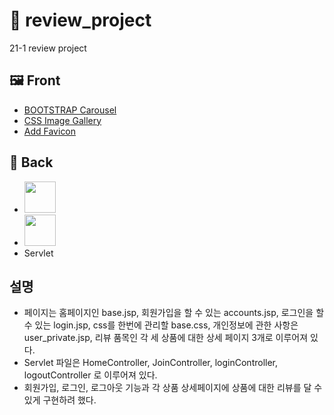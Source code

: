 # :speech_balloon: review_project
21-1 review project

## :framed_picture: Front
- [BOOTSTRAP Carousel](https://getbootstrap.com/docs/5.0/components/carousel/)
- [CSS Image Gallery](https://www.w3schools.com/css/css_image_gallery.asp)
- [Add Favicon](https://favicon.io/favicon-converter/)

## :floppy_disk: Back
- <img src="https://noticon-static.tammolo.com/dgggcrkxq/image/upload/v1566913897/noticon/xbvewg1m3azbpnrzck1k.png" width="50rem">
- <img src="https://noticon-static.tammolo.com/dgggcrkxq/image/upload/v1592435019/noticon/z0s5osjhwlxpeo6pxslv.png" width="50rem">
- Servlet

## 설명
- 페이지는 홈페이지인 base.jsp, 회원가입을 할 수 있는 accounts.jsp, 로그인을 할 수 있는 login.jsp, css를 한번에 관리할 base.css, 개인정보에 관한 사항은 user_private.jsp, 리뷰 품목인 각 세 상품에 대한 상세 페이지 3개로 이루어져 있다.
- Servlet 파일은 HomeController, JoinController, loginController, logoutController 로 이루어져 있다.
- 회원가입, 로그인, 로그아웃 기능과 각 상품 상세페이지에 상품에 대한 리뷰를 달 수 있게 구현하려 했다.
